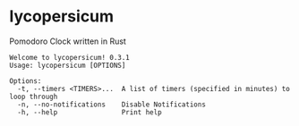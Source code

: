 # lycopersicum
Pomodoro Clock written in Rust

```
Welcome to lycopersicum! 0.3.1
Usage: lycopersicum [OPTIONS]

Options:
  -t, --timers <TIMERS>...  A list of timers (specified in minutes) to loop through
  -n, --no-notifications    Disable Notifications
  -h, --help                Print help

```

